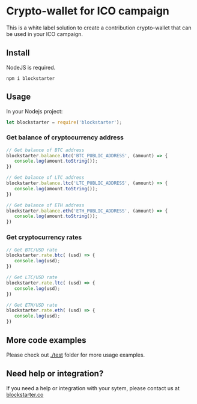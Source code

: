 # Crypto-wallet for ICO campaign

This is a white label solution to create a contribution crypto-wallet that can be used in your ICO campaign.

## Install 

NodeJS is required.

```
npm i blockstarter
```

## Usage

In your Nodejs project:

```Javascript
let blockstarter = require('blockstarter');
```

### Get balance of cryptocurrency address

```js
// Get balance of BTC address
blockstarter.balance.btc('BTC_PUBLIC_ADDRESS', (amount) => {
   console.log(amount.toString());
})

// Get balance of LTC address
blockstarter.balance.ltc('LTC_PUBLIC_ADDRESS', (amount) => {
   console.log(amount.toString());
})

// Get balance of ETH address
blockstarter.balance.eth('ETH_PUBLIC_ADDRESS', (amount) => {
   console.log(amount.toString());
})
```

### Get cryptocurrency rates

```js
// Get BTC/USD rate
blockstarter.rate.btc( (usd) => {
   console.log(usd);
})

// Get LTC/USD rate
blockstarter.rate.ltc( (usd) => {
   console.log(usd);
})

// Get ETH/USD rate
blockstarter.rate.eth( (usd) => {
   console.log(usd);
})
```

## More code examples

Please check out [./test](./test) folder for more usage examples.

## Need help or integration?

If you need a help or integration with your sytem, please contact us at [blockstarter.co](http://blockstarter.co)
